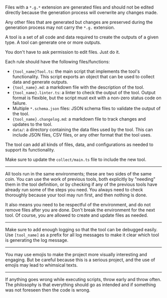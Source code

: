 Files with a `*.g.*` extension are generated files and should not be edited directly because the generation process will overwrite any changes made.

Any other files that are generated but changes are preserved during the generation process may not carry the `*.g.` extension.

A tool is a set of all code and data required to create the outputs of a given type.
A tool can generate one or more outputs.

You don't have to ask permission to edit files. Just do it.

Each rule should have the following files/functions:

- `{tool_name}Tool.ts`: the main script that implements the tool's functionality. This script exports an object that can be used to collect data and generate outputs.
- `{tool_name}.md`: a markdown file with the description of the tool.
- `{tool_name}.linter.ts`: a linter to check the output of the tool. Output format is flexible, but the script must exit with a non-zero status code on failure.
- Multiple `*.schema.json` files: JSON schema files to validate the output of the tool.
- `{tool_name}.changelog.md`: a markdown file to track changes and updates to the tool.
- `data/`: a directory containing the data files used by the tool. This can include JSON files, CSV files, or any other format that the tool uses.

The tool can add all kinds of files, data, and configurations as needed to support its functionality.

Make sure to update the `collect/main.ts` file to include the new tool.

---

All tools run in the same environments; these are two sides of the same coin.
You can use the work of previous tools, both explicitly by "needing" them in the tool definition, or by checking if any of the previous tools have already run some of the steps you need.
You always need to check thoroughly because your tool may run first, and then nothing is done.

It also means you need to be respectful of the environment, and do not remove files after you are done. Don't break the environment for the next tool. Of course, you are allowed to create and update files as needed.

---

Make sure to add enough logging so that the tool can be debugged easily.
Use `[tool_name]` as a prefix for all log messages to make it clear which tool is generating the log message.

---

You may use emojis to make the project more visually interesting and engaging. But be careful because this is a serious project, and the use of emojis may lead to whimsical texts.

---

If anything goes wrong while executing scripts, throw early and throw often. The philosophy is that everything should go as intended and if something was not foreseen then the code is wrong.
